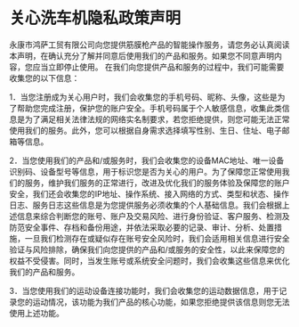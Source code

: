 # 关心洗车机隐私政策声明

永康市鸿萨工贸有限公司向您提供筋膜枪产品的智能操作服务，请您务必认真阅读本声明，在确认充分了解并同意后使用我们的产品和服务。如果您不同意声明内容，您应当立即停止使用。
在我们向您提供产品和服务的过程中，我们可能需要收集您的以下信息：

1．当您注册成为关心用户时，我们会收集您的手机号码、昵称、头像，这些是为了帮助您完成注册，保护您的账户安全。手机号码属于个人敏感信息，收集此类信息是为了满足相关法律法规的网络实名制要求，若您拒绝提供，则您可能无法正常使用我们的服务。此外，您可以根据自身需求选择填写性别、生日、住址、电子邮箱等信息。

2．当您使用我们的产品和/或服务时，我们会收集您的设备MAC地址、唯一设备识别码、设备型号等信息，用于标识您是否为关心的用户。为了保障您正常使用我们的服务，维护我们服务的正常进行，改进及优化我们的服务体验及保障您的账户安全，我们还会收集您的IP地址、操作系统、接入网络的方式、类型和状态、操作日志、服务日志这些信息是为您提供服务必须收集的个人基础信息。我们会根据上述信息来综合判断您的账号、账户及交易风险、进行身份验证、客户服务、检测及防范安全事件、存档和备份用途，并依法采取必要的记录、审计、分析、处置措施，一旦我们检测存在或疑似存在账号安全风险时，我们会适用相关信息进行安全验证与风险排除，确保我们向您提供的产品和/或服务的安全性，以此来保障您的权益不受侵害。同时，当发生账号或系统安全问题时，我们会收集这些信息来优化我们的产品和服务。

3．当您使用我们的运动设备连接功能时，我们会收集您的运动数据信息，用于记录您的运动情况，该功能为我们产品的核心功能，如果您拒绝提供该信息则您无法使用上述功能。
